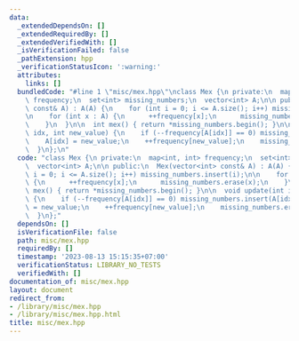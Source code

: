 ```yaml
---
data:
  _extendedDependsOn: []
  _extendedRequiredBy: []
  _extendedVerifiedWith: []
  _isVerificationFailed: false
  _pathExtension: hpp
  _verificationStatusIcon: ':warning:'
  attributes:
    links: []
  bundledCode: "#line 1 \"misc/mex.hpp\"\nclass Mex {\n private:\n  map<int, int>\
    \ frequency;\n  set<int> missing_numbers;\n  vector<int> A;\n\n public:\n  Mex(vector<int>\
    \ const& A) : A(A) {\n    for (int i = 0; i <= A.size(); i++) missing_numbers.insert(i);\n\
    \n    for (int x : A) {\n      ++frequency[x];\n      missing_numbers.erase(x);\n\
    \    }\n  }\n\n  int mex() { return *missing_numbers.begin(); }\n\n  void update(int\
    \ idx, int new_value) {\n    if (--frequency[A[idx]] == 0) missing_numbers.insert(A[idx]);\n\
    \    A[idx] = new_value;\n    ++frequency[new_value];\n    missing_numbers.erase(new_value);\n\
    \  }\n};\n"
  code: "class Mex {\n private:\n  map<int, int> frequency;\n  set<int> missing_numbers;\n\
    \  vector<int> A;\n\n public:\n  Mex(vector<int> const& A) : A(A) {\n    for (int\
    \ i = 0; i <= A.size(); i++) missing_numbers.insert(i);\n\n    for (int x : A)\
    \ {\n      ++frequency[x];\n      missing_numbers.erase(x);\n    }\n  }\n\n  int\
    \ mex() { return *missing_numbers.begin(); }\n\n  void update(int idx, int new_value)\
    \ {\n    if (--frequency[A[idx]] == 0) missing_numbers.insert(A[idx]);\n    A[idx]\
    \ = new_value;\n    ++frequency[new_value];\n    missing_numbers.erase(new_value);\n\
    \  }\n};"
  dependsOn: []
  isVerificationFile: false
  path: misc/mex.hpp
  requiredBy: []
  timestamp: '2023-08-13 15:15:35+07:00'
  verificationStatus: LIBRARY_NO_TESTS
  verifiedWith: []
documentation_of: misc/mex.hpp
layout: document
redirect_from:
- /library/misc/mex.hpp
- /library/misc/mex.hpp.html
title: misc/mex.hpp
---
```

